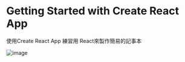 # Getting Started with Create React App

使用Create React App
練習用 React來製作簡易的記事本

![image](https://user-images.githubusercontent.com/94787081/160980930-aaa99f15-e98e-40ca-8deb-0deec1099d0b.png)
